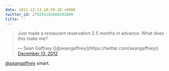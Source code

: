 ```yaml
---
date: 2012-12-13 10:59:20 +0000
twitter_id: 279254182660292609
title: ''
---
```


<blockquote class="twitter-tweet"><p lang="en" dir="ltr">Just made a restaurant reservation 2.5 months in advance. What does this make me?</p>&mdash; Sean Gaffney ([@seangaffney](https://twitter.com/seangaffney)) <a href="https://twitter.com/seangaffney/status/279248934554181632?ref_src=twsrc%5Etfw">December 13, 2012</a></blockquote>
<script async src="https://platform.twitter.com/widgets.js" charset="utf-8"></script>

[@seangaffney](https://twitter.com/seangaffney) smart.
